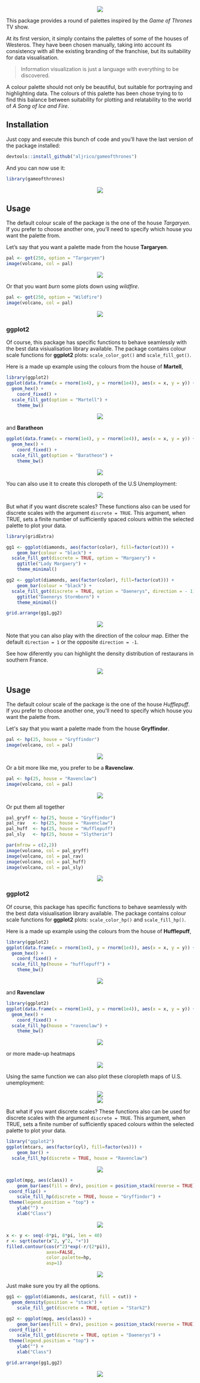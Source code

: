 
<center><img src="https://raw.githubusercontent.com/aljrico/gameofthrones/master/readme_raw_files/figure-markdown_github/houses.png" ></center>


This package provides a round of palettes inspired by the *Game of
Thrones* TV show.

At its first version, it simply contains the palettes of some of the
houses of Westeros. They have been chosen manually, taking into account
its consistency with all the existing branding of the franchise, but its
suitability for data visualisation.

> Information visualization is just a language with everything to be
> discovered.

A colour palette should not only be beautiful, but suitable for portraying and highlighting data. The colours of this palette has been chose trying to to find this balance between suitability for plotting
and relatability to the world of *A Song of Ice and Fire*.



Installation
------------

Just copy and execute this bunch of code and you’ll have the last
version of the package installed:

``` r
devtools::install_github("aljrico/gameofthrones")
```

And you can now use it:

``` r
library(gameofthrones)
```

<center><img src="https://raw.githubusercontent.com/aljrico/gameofthrones/master/readme_raw_files/figure-markdown_github/unnamed-chunk-11-1.png" ></center>


Usage
-----

The default colour scale of the package is the one of the house
*Targaryen*. If you prefer to choose another one, you’ll need to specify
which house you want the palette from.

Let’s say that you want a palette made from the house **Targaryen**.

``` r
pal <- got(250, option = "Targaryen")
image(volcano, col = pal)
```
<center><img src="https://raw.githubusercontent.com/aljrico/gameofthrones/master/readme_raw_files/figure-markdown_github/unnamed-chunk-3-1.png" ></center>

Or that you want _burn_ some plots down using *wildfire*.

``` r
pal <- got(250, option = "Wildfire")
image(volcano, col = pal)
```

<center><img src="https://raw.githubusercontent.com/aljrico/gameofthrones/master/readme_raw_files/figure-markdown_github/unnamed-chunk-4-1.png" ></center>


### ggplot2

Of course, this package has specific functions to behave seamlessly with
the best data visiualisation library available. The package contains
colour scale functions for **ggplot2** plots: `scale_color_got()` and
`scale_fill_got()`.

Here is a made up example using the colours from the house of
**Martell**,

``` r
library(ggplot2)
ggplot(data.frame(x = rnorm(1e4), y = rnorm(1e4)), aes(x = x, y = y)) +
  geom_hex() + 
    coord_fixed() +
  scale_fill_got(option = "Martell") + 
    theme_bw()
```
<center><img src="https://raw.githubusercontent.com/aljrico/gameofthrones/master/readme_raw_files/figure-markdown_github/unnamed-chunk-5-1.png" ></center>

and **Baratheon**

``` r
ggplot(data.frame(x = rnorm(1e4), y = rnorm(1e4)), aes(x = x, y = y)) +
  geom_hex() + 
    coord_fixed() +
  scale_fill_got(option = "Baratheon") + 
    theme_bw()
```

<center><img src="https://raw.githubusercontent.com/aljrico/gameofthrones/master/readme_raw_files/figure-markdown_github/unnamed-chunk-6-1.png" ></center>


You can also use it to create this cloropeth of the U.S Unemployment:

<center><img src="https://raw.githubusercontent.com/aljrico/gameofthrones/master/readme_raw_files/figure-markdown_github/unnamed-chunk-7-1.png" ></center>

But what if you want discrete scales? These functions also can be used
for discrete scales with the argument `discrete = TRUE`. This argument,
when TRUE, sets a finite number of sufficiently spaced colours within
the selected palette to plot your data.

``` r
library(gridExtra)

gg1 <- ggplot(diamonds, aes(factor(color), fill=factor(cut))) +  
    geom_bar(colour = "black") +
  scale_fill_got(discrete = TRUE, option = "Margaery") +
    ggtitle("Lady Margaery") +
    theme_minimal()

gg2 <- ggplot(diamonds, aes(factor(color), fill=factor(cut))) +  
    geom_bar(colour = "black") +
  scale_fill_got(discrete = TRUE, option = "Daenerys", direction = - 1) +
    ggtitle("Daenerys Stormborn") +
    theme_minimal()

grid.arrange(gg1,gg2)
```

<center><img src="https://raw.githubusercontent.com/aljrico/gameofthrones/master/readme_raw_files/figure-markdown_github/unnamed-chunk-8-1.png" ></center>

Note that you can also play with the direction of the colour map. Either
the default `direction = 1` or the opposite `direction = -1`.

See how diferently you can highlight the density distribution of restaurans in southern France.

<center><img src="https://raw.githubusercontent.com/aljrico/gameofthrones/master/readme_raw_files/figure-markdown_github/unnamed-chunk-9-1.png" ></center>



















Usage
-----

The default colour scale of the package is the one of the house *Hufflepuff*. If you prefer to choose another one, you'll need to specify which house you want the palette from.

Let's say that you want a palette made from the house **Gryffindor**.


```r
pal <- hp(25, house = "Gryffindor")
image(volcano, col = pal)
```

<center><img src="https://raw.githubusercontent.com/aljrico/aljrico.github.io/master/_posts/images/unnamed-chunk-3-1.png" ></center>

Or a bit more like me, you prefer to be a **Ravenclaw**.


```r
pal <- hp(25, house = "Ravenclaw")
image(volcano, col = pal)
```

<center><img src="https://raw.githubusercontent.com/aljrico/aljrico.github.io/master/_posts/images/unnamed-chunk-4-1.png" ></center>

Or put them all together


```r
pal_gryff <- hp(25, house = "Gryffindor")
pal_rav   <- hp(25, house = "Ravenclaw")
pal_huff  <- hp(25, house = "Hufflepuff")
pal_sly   <- hp(25, house = "Slytherin")

par(mfrow = c(2,2))
image(volcano, col = pal_gryff)
image(volcano, col = pal_rav)
image(volcano, col = pal_huff)
image(volcano, col = pal_sly)
```

<center><img src="https://raw.githubusercontent.com/aljrico/aljrico.github.io/master/_posts/images/unnamed-chunk-5-1.png" ></center>

### ggplot2

Of course, this package has specific functions to behave seamlessly with the best data visiualisation library available. 
The package contains colour scale functions for **ggplot2** plots: `scale_color_hp()` and `scale_fill_hp()`.


Here is a made up example using the colours from the house of **Hufflepuff**,


```r
library(ggplot2)
ggplot(data.frame(x = rnorm(1e4), y = rnorm(1e4)), aes(x = x, y = y)) +
  geom_hex() + 
	coord_fixed() +
  scale_fill_hp(house = "hufflepuff") + 
	theme_bw()
```

<center><img src="https://raw.githubusercontent.com/aljrico/aljrico.github.io/master/_posts/images/unnamed-chunk-6-1.png" ></center>

and **Ravenclaw**


```r
library(ggplot2)
ggplot(data.frame(x = rnorm(1e4), y = rnorm(1e4)), aes(x = x, y = y)) +
  geom_hex() + 
	coord_fixed() +
  scale_fill_hp(house = "ravenclaw") + 
	theme_bw()
```

<center><img src="https://raw.githubusercontent.com/aljrico/aljrico.github.io/master/_posts/images/unnamed-chunk-7-1.png" ></center>


or more made-up heatmaps

<center><img src="https://raw.githubusercontent.com/aljrico/aljrico.github.io/master/_posts/images/unnamed-chunk-8-1.png" ></center>


Using the same function we can also plot these cloropleth maps of U.S. unemployment:

<center><img src="https://raw.githubusercontent.com/aljrico/aljrico.github.io/master/_posts/images/ggplot2-1.png" ></center>

<center><img src="https://raw.githubusercontent.com/aljrico/aljrico.github.io/master/_posts/images/ggplot2-2.png" ></center>



But what if you want discrete scales? These functions also can be used for discrete scales with the argument `discrete = TRUE`. This argument, when TRUE, sets a finite number of sufficiently spaced colours within the selected palette to plot your data.


```r
library("ggplot2")
ggplot(mtcars, aes(factor(cyl), fill=factor(vs))) +  
	geom_bar() +
  scale_fill_hp(discrete = TRUE, house = "Ravenclaw")
```

<center><img src="https://raw.githubusercontent.com/aljrico/aljrico.github.io/master/_posts/images/unnamed-chunk-9-1.png" ></center>


```r
ggplot(mpg, aes(class)) +
	geom_bar(aes(fill = drv), position = position_stack(reverse = TRUE)) +
 coord_flip() +
	scale_fill_hp(discrete = TRUE, house = "Gryffindor") +
 theme(legend.position = "top") +
	ylab("") +
	xlab("Class")
```

<center><img src="https://raw.githubusercontent.com/aljrico/aljrico.github.io/master/_posts/images/unnamed-chunk-10-1.png" ></center>




```r
x <- y <- seq(-8*pi, 8*pi, len = 40)
r <- sqrt(outer(x^2, y^2, "+"))
filled.contour(cos(r^2)*exp(-r/(2*pi)), 
               axes=FALSE,
               color.palette=hp,
               asp=1)
```

<center><img src="https://raw.githubusercontent.com/aljrico/aljrico.github.io/master/_posts/images/unnamed-chunk-11-1.png" ></center>



Just make sure you try all the options.

``` r
gg1 <- ggplot(diamonds, aes(carat, fill = cut)) +
  geom_density(position = "stack") +
    scale_fill_got(discrete = TRUE, option = "Stark2")

gg2 <- ggplot(mpg, aes(class)) +
    geom_bar(aes(fill = drv), position = position_stack(reverse = TRUE), colour = "black") +
 coord_flip() +
    scale_fill_got(discrete = TRUE, option = "Daenerys") +
 theme(legend.position = "top") +
    ylab("") +
    xlab("Class")

grid.arrange(gg1,gg2)
```

<center><img src="https://raw.githubusercontent.com/aljrico/gameofthrones/master/readme_raw_files/figure-markdown_github/unnamed-chunk-9	-1.png" ></center>

